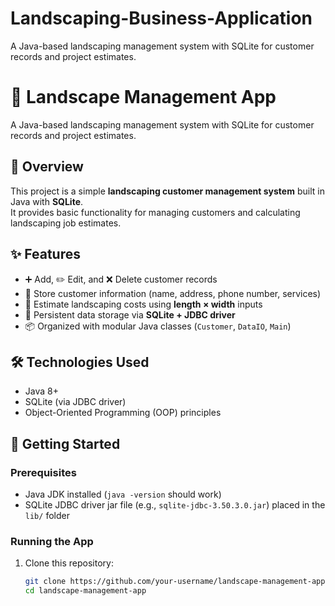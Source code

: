 # Landscaping-Business-Application
A Java-based landscaping management system with SQLite for customer records and project estimates.

# 🌱 Landscape Management App

A Java-based landscaping management system with SQLite for customer records and project estimates.

## 📖 Overview
This project is a simple **landscaping customer management system** built in Java with **SQLite**.  
It provides basic functionality for managing customers and calculating landscaping job estimates.

## ✨ Features
- ➕ Add, ✏️ Edit, and ❌ Delete customer records  
- 📂 Store customer information (name, address, phone number, services)  
- 📐 Estimate landscaping costs using **length × width** inputs  
- 💾 Persistent data storage via **SQLite + JDBC driver**  
- 📦 Organized with modular Java classes (`Customer`, `DataIO`, `Main`)  

## 🛠️ Technologies Used
- Java 8+  
- SQLite (via JDBC driver)  
- Object-Oriented Programming (OOP) principles  

## 🚀 Getting Started
### Prerequisites
- Java JDK installed (`java -version` should work)  
- SQLite JDBC driver jar file (e.g., `sqlite-jdbc-3.50.3.0.jar`) placed in the `lib/` folder  

### Running the App
1. Clone this repository:
   ```bash
   git clone https://github.com/your-username/landscape-management-app.git
   cd landscape-management-app
